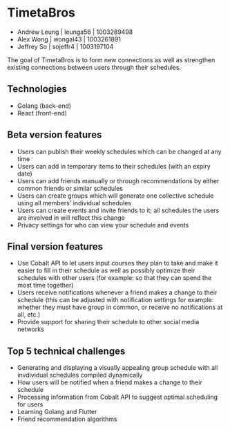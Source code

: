 # TimetaBros

- Andrew Leung | leunga56 | 1003289498
- Alex Wong | wongal43 | 1003261891
- Jeffrey So | sojeffr4 | 1003197104

The goal of TimetaBros is to form new connections as well as strengthen existing connections between users through their schedules.

## Technologies

- Golang (back-end)
- React (front-end)

## Beta version features

- Users can publish their weekly schedules which can be changed at any time
- Users can add in temporary items to their schedules (with an expiry date)
- Users can add friends manually or through recommendations by either common friends or similar schedules
- Users can create groups which will generate one collective schedule using all members' individual schedules
- Users can create events and invite friends to it; all schedules the users are involved in will reflect this change
- Privacy settings for who can view your schedule and events

## Final version features

- Use Cobalt API to let users input courses they plan to take and make it easier to fill in their schedule as well as possibly optimize their schedules with other users (for example: so that they can spend the most time together)
- Users receive notifications whenever a friend makes a change to their schedule (this can be adjusted with notification settings for example: whether they must have group in common, or receive no notifications at all, etc.)
- Provide support for sharing their schedule to other social media networks

## Top 5 technical challenges

- Generating and displaying a visually appealing group schedule with all invdividual schedules compiled dynamically
- How users will be notified when a friend makes a change to their schedule
- Processing information from Cobalt API to suggest optimal scheduling for users
- Learning Golang and Flutter
- Friend recommendation algorithms
